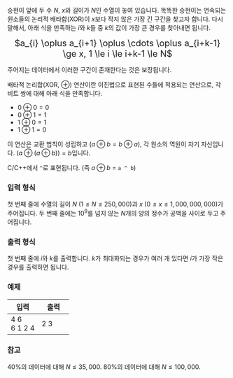 승현이 앞에 두 수 $N$, $x$와 길이가 $N$인 수열이 놓여 있습니다. 똑똑한 승현이는 연속되는 원소들의 논리적 배타합(XOR)이 $x$보다 작지 않은 가장 긴 구간을 찾고자 합니다. 다시 말해서, 아래 식을 만족하는 $i$와 $k$들 중 $k$의 값이 가장 큰 경우를 찾아내면 됩니다.

<div style="text-align: center; font-size: 20px;">
$a_{i} \oplus a_{i+1} \oplus \cdots \oplus a_{i+k-1} \ge x, 1 \le i \le i+k-1 \le N$
</div>

주어지는 데이터에서 이러한 구간이 존재한다는 것은 보장됩니다.

배타적 논리합(XOR, $\oplus$) 연산이란 이진법으로 표현된 수들에 적용되는 연산으로, 각 비트 쌍에 대해 아래 식을 만족합니다.

* $0 \oplus 0 = 0$
* $0 \oplus 1 = 1$
* $1 \oplus 0 = 1$
* $1 \oplus 1 = 0$

이 연산은 교환 법칙이 성립하고 ($a \oplus b = b \oplus a$), 각 원소의 역원이 자기 자신입니다. $(a \oplus (a \oplus b)) = b$입니다.

C/C++에서 `^`로 표현됩니다. (즉 $a \oplus b$ = `a ^ b`)

### 입력 형식

첫 번째 줄에 수열의 길이 $N$ ($1 \le N \le 250,000$)과 $x$ ($0 \le x \le 1,000,000,000$)가 주어집니다.  두 번째 줄에는 $10^9$를 넘지 않는 $N$개의 양의 정수가 공백을 사이로 두고 주어집니다.

### 출력 형식

첫 번째 줄에 $i$와 $k$를 출력합니다. $k$가 최대화되는 경우가 여러 개 있다면 $i$가 가장 작은 경우를 출력하면 됩니다.

### 예제

<table class='table table-bordered table-condensed'>
 <thead>
  <tr>
   <th style="width: 50%;">입력</th>
   <th style="width: 50%;">출력</th>
  </tr>
 </thead>
 <tbody>
  <tr>
   <td class="code-font">4 6<br/>
6 1 2 4</td>
   <td class="code-font">2 3</td>
  </tr>
 </tbody>
</table>

### 참고

40%의 데이터에 대해 $N \le 35,000.$
80%의 데이터에 대해 $N \le 100,000.$